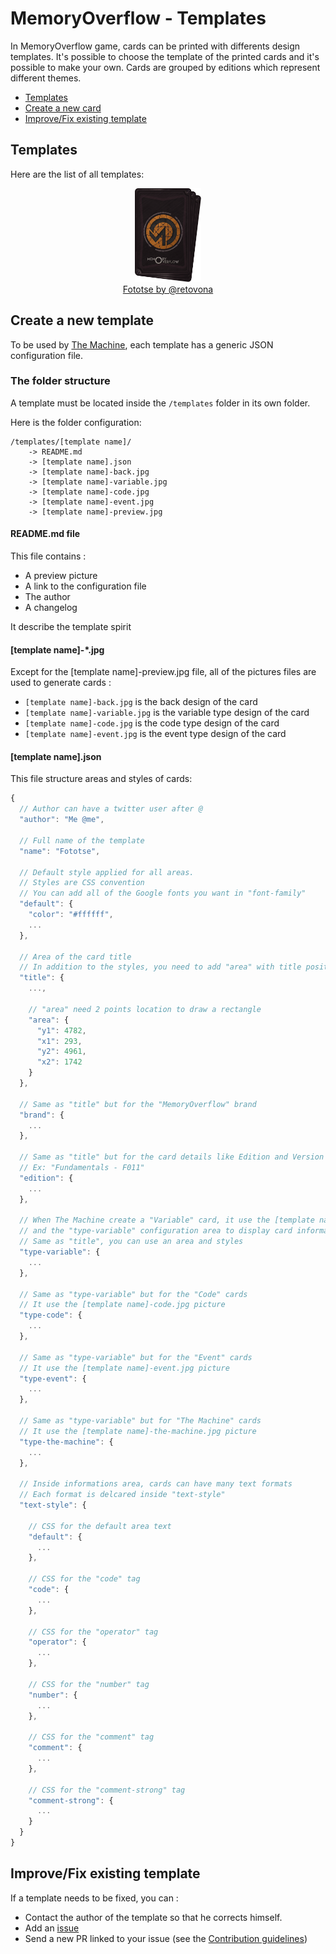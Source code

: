 # MemoryOverflow - Templates

In MemoryOverflow game, cards can be printed with differents design templates. It's possible to choose the template of the printed cards and it's possible to make your own.
Cards are grouped by editions which represent different themes.

 - [Templates](#templates)
 - [Create a new card](#create)
 - [Improve/Fix existing template](#fix)

## <a name="templates"></a> Templates

Here are the list of all templates:

<p align="center"><a href="fototse/">
<img src="fototse/fototse-preview.png" alt="Fototse preview" height="150"/><br />
Fototse by @retovona</a></p>

## <a name="create"></a> Create a new template

To be used by [The Machine](../the-machine/), each template has a generic JSON configuration file.

### The folder structure

A template must be located inside the `/templates` folder in its own folder.

Here is the folder configuration:
```
/templates/[template name]/
    -> README.md
    -> [template name].json
    -> [template name]-back.jpg
    -> [template name]-variable.jpg
    -> [template name]-code.jpg
    -> [template name]-event.jpg
    -> [template name]-preview.jpg
```

#### README.md file

This file contains :
* A preview picture
* A link to the configuration file
* The author
* A changelog

It describe the template spirit

#### [template name]-*.jpg

Except for the [template name]-preview.jpg file, all of the pictures files are used to generate cards :
* `[template name]-back.jpg` is the back design of the card
* `[template name]-variable.jpg` is the variable type design of the card
* `[template name]-code.jpg` is the code type design of the card
* `[template name]-event.jpg` is the event type design of the card

#### [template name].json

This file structure areas and styles of cards:

```javascript
{
  // Author can have a twitter user after @
  "author": "Me @me",

  // Full name of the template
  "name": "Fototse",

  // Default style applied for all areas.
  // Styles are CSS convention
  // You can add all of the Google fonts you want in "font-family"
  "default": {
    "color": "#ffffff",
    ...
  },

  // Area of the card title
  // In addition to the styles, you need to add "area" with title position
  "title": {
    ...,

    // "area" need 2 points location to draw a rectangle
    "area": {
      "y1": 4782,
      "x1": 293,
      "y2": 4961,
      "x2": 1742
    }
  },

  // Same as "title" but for the "MemoryOverflow" brand
  "brand": {
    ...
  },

  // Same as "title" but for the card details like Edition and Version
  // Ex: "Fundamentals - F011"
  "edition": {
    ...
  },

  // When The Machine create a "Variable" card, it use the [template name]-variable.jpg picture
  // and the "type-variable" configuration area to display card informations
  // Same as "title", you can use an area and styles
  "type-variable": {
    ...
  },

  // Same as "type-variable" but for the "Code" cards
  // It use the [template name]-code.jpg picture
  "type-code": {
    ...
  },

  // Same as "type-variable" but for the "Event" cards
  // It use the [template name]-event.jpg picture
  "type-event": {
    ...
  },

  // Same as "type-variable" but for "The Machine" cards
  // It use the [template name]-the-machine.jpg picture
  "type-the-machine": {
    ...
  },

  // Inside informations area, cards can have many text formats
  // Each format is delcared inside "text-style"
  "text-style": {

    // CSS for the default area text
    "default": {
      ...
    },

    // CSS for the "code" tag
    "code": {
      ...
    },

    // CSS for the "operator" tag
    "operator": {
      ...
    },

    // CSS for the "number" tag
    "number": {
      ...
    },

    // CSS for the "comment" tag
    "comment": {
      ...
    },

    // CSS for the "comment-strong" tag
    "comment-strong": {
      ...
    }
  }
}
```

## <a name="fix"></a> Improve/Fix existing template

If a template needs to be fixed, you can :
* Contact the author of the template so that he corrects himself.
* Add an [issue](https://github.com/CodeCorico/MemoryOverflow/issues)
* Send a new PR linked to your issue (see the [Contribution guidelines](../CONTRIBUTING.md))
